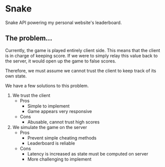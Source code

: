 # Snake
Snake API powering my personal website's leaderboard.


## The problem...
Currently, the game is played entirely client side. This means that the client is in charge of keeping score. If we were to simply relay this value back to the server, it would open up the game to false scores.

Therefore, we must assume we cannot trust the client to keep track of its own state.

We have a few solutions to this problem.

1. We trust the client
   - Pros
     - Simple to implement
     - Game appears very responsive
   - Cons
     - Abusable, cannot trust high scores
2. We simulate the game on the server
   - Pros
     - Prevent simple cheating methods
     - Leaderboard is reliable
   - Cons
     - Latency is increased as state must be computed on server
     - More challenging to implement
      
